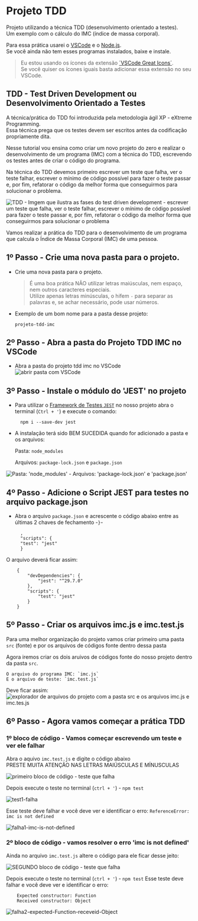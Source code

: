 # Projeto TDD
Projeto utilizando a técnica TDD (desenvolvimento orientado a testes).  
Um exemplo com o cálculo do IMC (índice de massa corporal).  

Para essa prática usarei o [VSCode](https://code.visualstudio.com/download) e o [Node.js](https://nodejs.org/en/download/current).  
Se você ainda não tem esses programas instalados, baixe e instale.

>Eu estou usando os ícones da extensão [´VSCode Great Icons´](https://marketplace.visualstudio.com/items?itemName=emmanuelbeziat.vscode-great-icons).  
Se você quiser os ícones iguais basta adicionar essa extensão no seu VSCode.

## TDD - Test Driven Development ou Desenvolvimento Orientado a Testes
A técnica/prática do TDD foi introduzida pela metodologia ágil XP - eXtreme Programming.  
Essa técnica prega que os testes devem ser escritos antes da codificação propriamente dita.

Nesse tutorial vou ensina como criar um novo projeto do zero e realizar o desenvolvimento de um programa (IMC) com a técnica do TDD, escrevendo os testes antes de criar o código do programa.

Na técnica do TDD devemos primeiro escrever um teste que falha, ver o teste falhar, escrever o mínimo de código possível para fazer o teste passar e, por fim, refatorar o código da melhor forma que conseguirmos para solucionar o problema.

![TDD - Imgem que ilustra as fases do test driven development - escrever um teste que falha, ver o teste falhar, escrever o mínimo de código possível para fazer o teste passar e, por fim, refatorar o código da melhor forma que conseguirmos para solucionar o problema](/imgs/tdd.jpg)

Vamos realizar a prática do TDD para o desenvolvimento de um programa que calcula o Índice de Massa Corporal (IMC) de uma pessoa.

## 1º Passo - Crie uma nova pasta para o projeto.
- Crie uma nova pasta para o projeto.

    >É uma boa prática NÃO utilizar letras maiúsculas, nem espaço, nem outros caracteres especiais.  
    >Utilize apenas letras minúsculas, o hifem `-` para separar as palavras e, se achar necessário, pode usar números.

- Exemplo de um bom nome para a pasta desse projeto:

    `projeto-tdd-imc`

## 2º Passo - Abra a pasta do Projeto TDD IMC no VSCode
- Abra a pasta do projeto tdd imc no VSCode  
![abrir pasta com VSCode](/imgs/abrir-com-code.jpg)

## 3º Passo - Instale o módulo do 'JEST' no projeto
- Para utilizar o [Framework de Testes `JEST`](https://jestjs.io/pt-BR/) no nosso projeto abra o terminal (`Ctrl + '`) e execute o comando:

        npm i --save-dev jest

- A instalação terá sido BEM SUCEDIDA quando for adicionado a pasta e os arquivos:  

    Pasta: `node_modules`

    Arquivos: `package-lock.json` e `package.json`

![Pasta: 'node_modules' - Arquivos: 'package-lock.json' e 'package.json'](/imgs/apos-instalacao-jest.jpg)

## 4º Passo - Adicione o Script JEST para testes no arquivo package.json
- Abra o arquivo `package.json` e acrescente o código abaixo entre as últimas 2 chaves de fechamento -` } `-

        ,
        "scripts": {
        "test": "jest"
        }

O arquivo deverá ficar assim:

        {
            "devDependencies": {
                "jest": "^29.7.0"
            },
            "scripts": {
                "test": "jest"
            }
        }

## 5º Passo - Criar os arquivos imc.js e imc.test.js
Para uma melhor organização do projeto vamos criar primeiro uma pasta `src` (fonte) e por os arquivos de códigos fonte dentro dessa pasta

Agora iremos criar os dois aruivos de códigos fonte do nosso projeto dentro da pasta `src`.  

    O arquivo do programa IMC: `imc.js`  
    E o arquivo de teste: `imc.test.js`

Deve ficar assim:  
![explorador de  arquivos do projeto com a pasta src e os arquivos imc.js e imc.tes.js](/imgs/explorer-pasta-src-arquivos-imc.js-imc.tes.jpg)

## 6º Passo - Agora vamos começar a prática TDD
### 1º bloco de código - Vamos começar escrevendo um teste e ver ele falhar
Abra o aquivo `imc.test.js` e digite o código abaixo  
PRESTE MUITA ATENÇÃO NAS LETRAS MAIÚSCULAS E MÍNUSCULAS

![primeiro bloco de código - teste que falha](/imgs/bloco-code-1.jpg)

Depois execute o teste no terminal (`ctrl + '`) - `npm test`

![test1-falha](/imgs/test1-falha.jpg)

Esse teste deve falhar e você deve ver e identificar o erro: `ReferenceError: imc is not defined`

![falha1-imc-is-not-defined](/imgs/falha1-imc-is-not-defined.jpg)

### 2º bloco de código - vamos resolver o erro 'imc is not defined'
Ainda no arquivo `imc.test.js` altere o código para ele ficar desse jeito:

![SEGUNDO bloco de código - teste que falha](/imgs/bloco-code-2.jpg)

Depois execute o teste no terminal (`ctrl + '`) - `npm test`
Esse teste deve falhar e você deve ver e identificar o erro:  

        Expected constructor: Function
        Received constructor: Object

![falha2-expected-Function-receveid-Object](/imgs/falha2-expected-Function-receveid-Object.jpg)